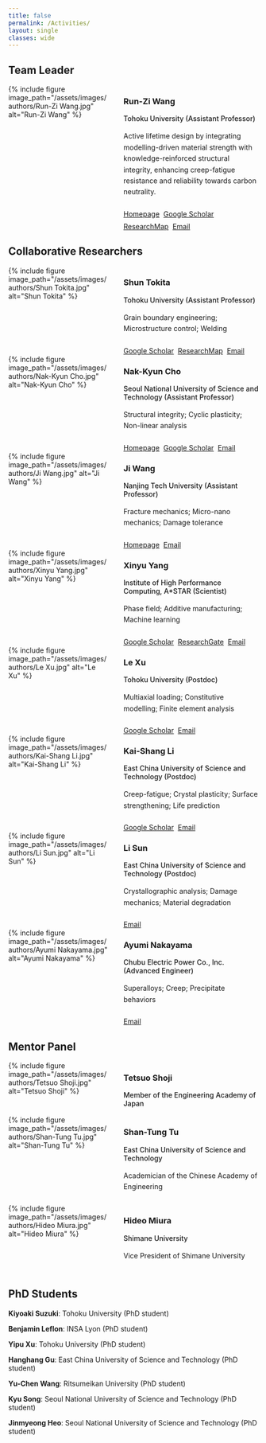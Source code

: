 ```yaml
---
title: false
permalink: /Activities/
layout: single
classes: wide
---
```

## Team Leader

<div class="member-profile">
  <div class="member-photo">
    {% include figure image_path="/assets/images/authors/Run-Zi Wang.jpg" alt="Run-Zi Wang" %}
  </div>
  <div>
    <h3>Run-Zi Wang</h3>
    <p class="member-position">Tohoku University (Assistant Professor)</p>
    <div class="member-bio">
      Active lifetime design by integrating modelling-driven material strength with knowledge-reinforced structural integrity, enhancing creep-fatigue resistance and reliability towards carbon neutrality.
    </div>
    <div class="member-links">
      <a href="https://www.crc-ms.tohoku.ac.jp/en/result/newresearcher/runzi_index.html" class="btn btn--primary" target="_blank" rel="noopener noreferrer">
        <i class="fas fa-link fa-fw"></i> Homepage
      </a>
      <a href="https://scholar.google.com/citations?user=gZ5NubYAAAAJ&hl" class="btn btn--primary" target="_blank" rel="noopener noreferrer">
        <i class="fab fa-google fa-fw"></i> Google Scholar
      </a>
      <a href="https://researchmap.jp/rzwang" class="btn btn--primary" target="_blank" rel="noopener noreferrer">
        <i class="fas fa-link fa-fw"></i> ResearchMap
      </a>
      <a href="mailto:runzi.wang.a7@tohoku.ac.jp" class="btn btn--primary">
        <i class="fas fa-envelope fa-fw"></i> Email
      </a>
    </div>
  </div>
</div>

## Collaborative Researchers

<!-- Shun Tokita -->
<div class="member-profile">
  <div class="member-photo">
    {% include figure image_path="/assets/images/authors/Shun Tokita.jpg" alt="Shun Tokita" %}
  </div>
  <div>
    <h3>Shun Tokita</h3>
    <p class="member-position">Tohoku University (Assistant Professor)</p>
    <div class="member-bio">
      Grain boundary engineering; Microstructure control; Welding
    </div>
    <div class="member-links">
      <a href="https://scholar.google.com/citations?user=f2jgg6MAAAAJ" class="btn btn--primary" target="_blank" rel="noopener noreferrer">
        <i class="fab fa-google fa-fw"></i> Google Scholar
      </a>
      <a href="https://researchmap.jp/ShunTokita" class="btn btn--primary" target="_blank" rel="noopener noreferrer">
        <i class="fas fa-link fa-fw"></i> ResearchMap
      </a>
      <a href="mailto:shun.tokita.c4@tohoku.ac.jp" class="btn btn--primary">
        <i class="fas fa-envelope fa-fw"></i> Email
      </a>
    </div>
  </div>
</div>

<!-- Nak-Kyun Cho -->
<div class="member-profile">
  <div class="member-photo">
    {% include figure image_path="/assets/images/authors/Nak-Kyun Cho.jpg" alt="Nak-Kyun Cho" %}
  </div>
  <div>
    <h3>Nak-Kyun Cho</h3>
    <p class="member-position">Seoul National University of Science and Technology (Assistant Professor)</p>
    <div class="member-bio">
      Structural integrity; Cyclic plasticity; Non-linear analysis
    </div>
    <div class="member-links">
      <a href="https://noba.seoultech.ac.kr/subList/20000005643" class="btn btn--primary" target="_blank" rel="noopener noreferrer">
        <i class="fas fa-link fa-fw"></i> Homepage
      </a>
      <a href="https://scholar.google.com/citations?user=G_8yADkAAAAJ&hl" class="btn btn--primary" target="_blank" rel="noopener noreferrer">
        <i class="fab fa-google fa-fw"></i> Google Scholar
      </a>
      <a href="mailto:nkcho@seoultech.ac.kr" class="btn btn--primary">
        <i class="fas fa-envelope fa-fw"></i> Email
      </a>
    </div>
  </div>
</div>

<!-- Ji Wang -->
<div class="member-profile">
  <div class="member-photo">
    {% include figure image_path="/assets/images/authors/Ji Wang.jpg" alt="Ji Wang" %}
  </div>
  <div>
    <h3>Ji Wang</h3>
    <p class="member-position">Nanjing Tech University (Assistant Professor)</p>
    <div class="member-bio">
      Fracture mechanics; Micro-nano mechanics; Damage tolerance
    </div>
    <div class="member-links">
      <a href="https://mech.njtech.edu.cn/info/1019/4034.htm" class="btn btn--primary" target="_blank" rel="noopener noreferrer">
        <i class="fas fa-link fa-fw"></i> Homepage
      </a>
      <a href="mailto:wang_ji@njtech.edu.cn" class="btn btn--primary">
        <i class="fas fa-envelope fa-fw"></i> Email
      </a>
    </div>
  </div>
</div>

<!-- Xinyu Yang -->
<div class="member-profile">
  <div class="member-photo">
    {% include figure image_path="/assets/images/authors/Xinyu Yang.jpg" alt="Xinyu Yang" %}
  </div>
  <div>
    <h3>Xinyu Yang</h3>
    <p class="member-position">Institute of High Performance Computing, A*STAR (Scientist)</p>
    <div class="member-bio">
      Phase field; Additive manufacturing; Machine learning
    </div>
    <div class="member-links">
      <a href="https://scholar.google.com/citations?hl=ja&user=IlTWZGgAAAAJ" class="btn btn--primary" target="_blank" rel="noopener noreferrer">
        <i class="fab fa-google fa-fw"></i> Google Scholar
      </a>
      <a href="https://www.researchgate.net/profile/Xinyu-Yang-41" class="btn btn--primary" target="_blank" rel="noopener noreferrer">
        <i class="fas fa-link fa-fw"></i> ResearchGate
      </a>
      <a href="mailto:Yang_Xinyu@ihpc.a-star.edu.sg" class="btn btn--primary">
        <i class="fas fa-envelope fa-fw"></i> Email
      </a>
    </div>
  </div>
</div>

<!-- Le Xu -->
<div class="member-profile">
  <div class="member-photo">
    {% include figure image_path="/assets/images/authors/Le Xu.jpg" alt="Le Xu" %}
  </div>
  <div>
    <h3>Le Xu</h3>
    <p class="member-position">Tohoku University (Postdoc)</p>
    <div class="member-bio">
      Multiaxial loading; Constitutive modelling; Finite element analysis
    </div>
    <div class="member-links">
      <a href="https://scholar.google.com/citations?hl=ja&user=zhjP7-IAAAAJ" class="btn btn--primary" target="_blank" rel="noopener noreferrer">
        <i class="fab fa-google fa-fw"></i> Google Scholar
      </a>
      <a href="mailto:xu.le.b6@tohoku.ac.jp" class="btn btn--primary">
        <i class="fas fa-envelope fa-fw"></i> Email
      </a>
    </div>
  </div>
</div>

<!-- Kai-Shang Li -->
<div class="member-profile">
  <div class="member-photo">
    {% include figure image_path="/assets/images/authors/Kai-Shang Li.jpg" alt="Kai-Shang Li" %}
  </div>
  <div>
    <h3>Kai-Shang Li</h3>
    <p class="member-position">East China University of Science and Technology (Postdoc)</p>
    <div class="member-bio">
      Creep-fatigue; Crystal plasticity; Surface strengthening; Life prediction
    </div>
    <div class="member-links">
      <a href="https://scholar.google.com/citations?user=PPb9ScQAAAAJ&hl=ja&oi=ao" class="btn btn--primary" target="_blank" rel="noopener noreferrer">
        <i class="fab fa-google fa-fw"></i> Google Scholar
      </a>
      <a href="mailto:Kaishang_Li@ecust.edu.cn" class="btn btn--primary">
        <i class="fas fa-envelope fa-fw"></i> Email
      </a>
    </div>
  </div>
</div>

<!-- Li Sun -->
<div class="member-profile">
  <div class="member-photo">
    {% include figure image_path="/assets/images/authors/Li Sun.jpg" alt="Li Sun" %}
  </div>
  <div>
    <h3>Li Sun</h3>
    <p class="member-position">East China University of Science and Technology (Postdoc)</p>
    <div class="member-bio">
      Crystallographic analysis; Damage mechanics; Material degradation
    </div>
    <div class="member-links">
      <a href="mailto:lsun24@ecust.edu.cn" class="btn btn--primary">
        <i class="fas fa-envelope fa-fw"></i> Email
      </a>
    </div>
  </div>
</div>

<!-- Ayumi Nakayama -->
<div class="member-profile">
  <div class="member-photo">
    {% include figure image_path="/assets/images/authors/Ayumi Nakayama.jpg" alt="Ayumi Nakayama" %}
  </div>
  <div>
    <h3>Ayumi Nakayama</h3>
    <p class="member-position">Chubu Electric Power Co., Inc. (Advanced Engineer)</p>
    <div class="member-bio">
      Superalloys; Creep; Precipitate behaviors
    </div>
    <div class="member-links">
      <a href="mailto:nakayama.ayumi@chuden.co.jp" class="btn btn--primary">
        <i class="fas fa-envelope fa-fw"></i> Email
      </a>
    </div>
  </div>
</div>

## Mentor Panel

<div class="member-profile">
  <div class="member-photo">
    {% include figure image_path="/assets/images/authors/Tetsuo Shoji.jpg" alt="Tetsuo Shoji" %}
  </div>
  <div>
    <h3>Tetsuo Shoji</h3>
    <p class="member-position">Member of the Engineering Academy of Japan</p>
  </div>
</div>

<div class="member-profile">
  <div class="member-photo">
    {% include figure image_path="/assets/images/authors/Shan-Tung Tu.jpg" alt="Shan-Tung Tu" %}
  </div>
  <div>
    <h3>Shan-Tung Tu</h3>
    <p class="member-position">East China University of Science and Technology</p>
    <div class="member-bio">
      Academician of the Chinese Academy of Engineering
    </div>
  </div>
</div>

<div class="member-profile">
  <div class="member-photo">
    {% include figure image_path="/assets/images/authors/Hideo Miura.jpg" alt="Hideo Miura" %}
  </div>
  <div>
    <h3>Hideo Miura</h3>
    <p class="member-position">Shimane University</p>
    <div class="member-bio">
      Vice President of Shimane University
    </div>
  </div>
</div>


## PhD Students

**Kiyoaki Suzuki**: Tohoku University (PhD student)

**Benjamin Leflon**: INSA Lyon (PhD student)

**Yipu Xu**: Tohoku University (PhD student)

**Hanghang Gu**: East China University of Science and Technology (PhD student)

**Yu-Chen Wang**: Ritsumeikan University (PhD student)

**Kyu Song**: Seoul National University of Science and Technology (PhD student)

**Jinmyeong Heo**: Seoul National University of Science and Technology (PhD student)


<style>
.member-profile {
  display: grid;
  grid-template-columns: 200px 1fr;
  gap: 2rem;
}

.member-photo img {
  border-radius: 4px;
}

.member-position {
  font-weight: 500;
  margin-bottom: 1rem;
}

.member-bio {
  margin-bottom: 1.5rem;
  line-height: 1.6;
}

.member-links {
  display: flex;
  flex-wrap: wrap;
  gap: 0.5rem;
}

@media (max-width: 768px) {
  .member-profile {
    grid-template-columns: 1fr;
  }
  .member-photo {
    max-width: 200px;
    margin: 0 auto;
  }
}
</style>